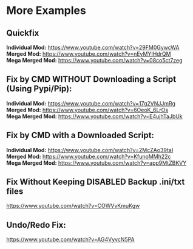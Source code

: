 # More Examples

## Quickfix
**Individual Mod:** https://www.youtube.com/watch?v=29FM0GywcWA  
**Merged Mod:** https://www.youtube.com/watch?v=nEyMYIHdrQM  
**Mega Merged Mod:** https://www.youtube.com/watch?v=08co5ct7zeg  

## Fix by CMD WITHOUT Downloading a Script (Using Pypi/Pip):
**Individual Mod:** https://www.youtube.com/watch?v=17g2VNJJmRg  
**Merged Mod:** https://www.youtube.com/watch?v=6OeoK_6LrOs  
**Mega Merged Mod:** https://www.youtube.com/watch?v=E4ujhTaJbUk  

## Fix by CMD with a Downloaded Script:
**Individual Mod:** https://www.youtube.com/watch?v=2McZAo39taI  
**Merged Mod:** https://www.youtube.com/watch?v=KfunoMMh22c   
**Mega Merged Mod:** https://www.youtube.com/watch?v=app9MtZBKVY   

## Fix Without Keeping DISABLED Backup .ini/txt files
https://www.youtube.com/watch?v=COWVvKmuKgw

## Undo/Redo Fix:
https://www.youtube.com/watch?v=AG4VyvcN5PA
